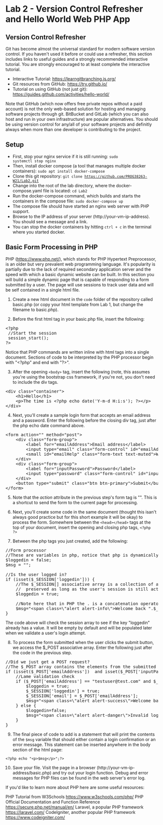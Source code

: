 # Lab 2 - Version Control Refresher and Hello World Web PHP App

## Version Control Refresher

Git has become almost the universal standard for modern software version control. If you haven't used it before or could use a refresher, this section includes links to useful guides and a strongly recommended interactive tutorial. You are strongly encouraged to at least complete the interactive tutorial.

* Interactive Tutorial: <https://learngitbranching.js.org/>
* Git resources from GitHub: <https://try.github.io/>
* Tutorial on using GitHub (not just git): <https://guides.github.com/activities/hello-world/>

Note that GitHub (which now offers free private repos without a paid account) is not the only web-based solution for hosting and managing software projects through git. BitBucket and GitLab (which you can also host and run in your own infrastructure) are popular alternatives. You should be using version control for any/all of your software projects and definitly always when more than one developer is contributing to the project.

## Setup

* First, stop your nginx service if it is still running: <code>sudo systemctl stop nginx</code>
* Then, install docker compose (a tool that manages multiple docker containers): <code>sudo apt install docker-compose</code>
* Clone this git repository: <code>git clone https://github.com/PROG38263-W21/Lab2.git</code>
* Change into the root of the lab directory, where the docker-compose.yaml file is located: <code>cd Lab2</code>
* Run the docker-compose command, which builds and starts the containers in the compose file: <code>sudo docker-compose up</code>
* The compose file should have started an nginx web server with PHP support.
* Browse to the IP address of your server (http://your-vm-ip-address). You should see a message and a link.
* You can stop the docker containers by hitting <code>ctrl + c</code> in the terminal where you started docker.

## Basic Form Processing in PHP

PHP (<https://www.php.net/>), which stands for PHP Hypertext Preprocessor, is an older but very prevalent web programming language. It's popularity is partially due to the lack of required secondary application server and the speed with which a basic dynamic website can be built. In this section you will build a simple dynamic page that is capable of responding to a form submitted by a user. The page will use sessions to track user data and will be self contained in a single html file.

1. Create a new html document in the <code>code</code> folder of the repository called basic.php (or copy your html template from Lab 1, but change the filename to basic.php).

2. Before the first html tag in your basic.php file, insert the following:
<pre>
&lt;?php
 //Start the session
 session_start();
?&gt;
</pre>            

Notice that PHP commands are written inline with html tags into a single document. Sections of code to be interpreted by the PHP processor begin with "&lt;?php" and end with "?&gt;".

3. After the opening <code>&lt;body&gt;</code> tag, insert the following (note, this assumes you're using the bootstrap css framework, if you're not, you don't need to include the div tags.

<pre>
&lt;div class="container"&gt;
    &lt;h1&gt;Hello&lt;/h1&gt;
    &lt;p&gt;The time is &lt;?php echo date('Y-m-d H:i:s'); ?&gt;&lt;/p&gt;
&lt;/div&gt;
</pre>      

4. Next, you'll create a sample login form that accepts an email address and a password. Enter the following before the closing div tag, just after the php echo date command above.

<pre>
&lt;form action="" method="post"&gt;
    &lt;div class="form-group"&gt;
        &lt;label for="emailAddress"&gt;Email address&lt;/label&gt;
        &lt;input type="email" class="form-control" id="emailAddress" aria-describedby="emailHelp" placeholder="Enter email" name="emailAddress" /&gt;
        &lt;small id="emailHelp" class="form-text text-muted"&gt;We'll never share your email with anyone else.&lt;/small&gt;
    &lt;/div&gt;
    &lt;div class="form-group"&gt;
        &lt;label for="inputPassword"&gt;Password&lt;/label&gt;
        &lt;input type="password" class="form-control" id="inputPassword" name="inputPassword" /&gt;
    &lt;/div&gt;
    &lt;button type="submit" class="btn btn-primary"&gt;Submit&lt;/button&gt;
&lt;/form&gt;
</pre>
 
5. Note that the *action* attribute in the previous step's form tag is "". This is a shortcut to send the form to the current page for processing. 

6. Next, you'll create some code in the same document (thought this isan't always good practice but for this short example it will be okay) to process the form. Somewhere between the <code>&lt;head&gt;&lt;/head&gt;</code> tags at the top of your document, insert the opening and closing php tags, <code>&lt;?php ?&gt;</code>

7. Between the php tags you just created, add the following:

<pre>
//Form processor
//These are variables in php, notice that php is dynamically typed
$loggedin = false;
$msg = "";

//Is the user logged in?
if (isset($_SESSION['loggedin'])) {
    //The $_SESSION[] associative array is a collection of array values that will be
    //  preserved as long as the user's session is still active.
    $loggedin = true;

    //Note here that in PHP the . is a concatenation operator.
    $msg="&lt;span class=\"alert alert-info\"&gt;Welcome back ".$_SESSION['emai']."&lt;/span&gt;";
}
</pre>

The code above will check the session array to see if the key "loggedin" already has a value. It will be empty by default and will be populated later when we validate a user's login attempt.

8. To process the form submitted when the user clicks the submit button, we access the $\_POST associative array. Enter the following just after the code in the previous step.

<pre>
//Did we just get a POST request?
//The $_POST array contains the elements from the submitted form. The index for each element is the element's name attribute in the form.
if (isset($_POST['emailAddress'])  and isset($_POST['inputPassword'])){
    //Lame validation check
    if ($_POST['emailAddress'] == "testuser@test.com" and $_POST['inputPassword'] == "Password123!") {
        $loggedin = true;
        $_SESSION['loggedin'] = true;
        $_SESSION['email'] = $_POST['emailAddress'];
        $msg="&lt;span class=\"alert alert-success\"&gt;Welcome back ".$_SESSION['email']."&lt;/span&gt;";
    } else {
        $loggedin=false;
        $msg="&lt;span class=\"alert alert-danger\"&gt;Invalid login credentials supplied.&lt;/span&gt;";
    }
}
</pre>

9. The final piece of code to add is a statement that will print the contents of the <code>$msg</code> variable that should either contain a login confirmation or an error message. This statement can be inserted anywhere in the body section of the html page:

<code>&lt;?php echo "&lt;p&gt;$msg&lt;/p&gt;";?&gt;</code>

10. Save your file. Visit the page in a browser (http://your-vm-ip-address/basic.php) and try out your login function. Debug and error messages for PHP files can be found in the web server's error log. 

If you'd like to learn more about PHP here are some useful resources:

PHP Tutorial from W3Schools <https://www.w3schools.com/php/>
PHP Official Documentation and Function Reference <https://secure.php.net/manual/en/>
Laravel, a popular PHP framework <https://laravel.com/>
CodeIgniter, another popular PHP framework <https://www.codeigniter.com/>
